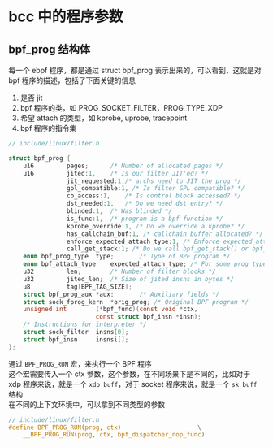 # bcc 中的程序参数

## bpf\_prog 结构体

每一个 ebpf 程序，都是通过 struct bpf\_prog 表示出来的，可以看到，这就是对 bpf 程序的描述，包括了下面关键的信息
1. 是否 jit
2. bpf 程序的类，如 PROG\_SOCKET\_FILTER，PROG\_TYPE\_XDP
3. 希望 attach 的类型，如 kprobe, uprobe, tracepoint
4. bpf 程序的指令集
```c
// include/linux/filter.h

struct bpf_prog {
	u16			pages;		/* Number of allocated pages */
	u16			jited:1,	/* Is our filter JIT'ed? */
				jit_requested:1,/* archs need to JIT the prog */
				gpl_compatible:1, /* Is filter GPL compatible? */
				cb_access:1,	/* Is control block accessed? */
				dst_needed:1,	/* Do we need dst entry? */
				blinded:1,	/* Was blinded */
				is_func:1,	/* program is a bpf function */
				kprobe_override:1, /* Do we override a kprobe? */
				has_callchain_buf:1, /* callchain buffer allocated? */
				enforce_expected_attach_type:1, /* Enforce expected_attach_type checking at attach time */
				call_get_stack:1; /* Do we call bpf_get_stack() or bpf_get_stackid() */
	enum bpf_prog_type	type;		/* Type of BPF program */
	enum bpf_attach_type	expected_attach_type; /* For some prog types */
	u32			len;		/* Number of filter blocks */
	u32			jited_len;	/* Size of jited insns in bytes */
	u8			tag[BPF_TAG_SIZE];
	struct bpf_prog_aux	*aux;		/* Auxiliary fields */
	struct sock_fprog_kern	*orig_prog;	/* Original BPF program */
	unsigned int		(*bpf_func)(const void *ctx,
					    const struct bpf_insn *insn);
	/* Instructions for interpreter */
	struct sock_filter	insns[0];
	struct bpf_insn		insnsi[];
};

```

通过 `BPF_PROG_RUN` 宏，来执行一个 BPF 程序  
这个宏需要传入一个 ctx 参数，这个参数，在不同场景下是不同的，比如对于 xdp 程序来说，就是一个 `xdp_buff`，对于 socket 程序来说，就是一个 `sk_buff` 结构  
在不同的上下文环境中，可以拿到不同类型的参数

```c
// include/linux/filter.h
#define BPF_PROG_RUN(prog, ctx)						\
	__BPF_PROG_RUN(prog, ctx, bpf_dispatcher_nop_func)

```
